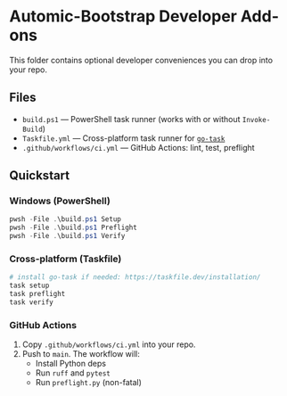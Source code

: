 # Automic-Bootstrap Developer Add-ons

This folder contains optional developer conveniences you can drop into your repo.

## Files

- `build.ps1` — PowerShell task runner (works with or without `Invoke-Build`)
- `Taskfile.yml` — Cross-platform task runner for [`go-task`](https://taskfile.dev)
- `.github/workflows/ci.yml` — GitHub Actions: lint, test, preflight

## Quickstart

### Windows (PowerShell)
```powershell
pwsh -File .\build.ps1 Setup
pwsh -File .\build.ps1 Preflight
pwsh -File .\build.ps1 Verify
```

### Cross-platform (Taskfile)
```bash
# install go-task if needed: https://taskfile.dev/installation/
task setup
task preflight
task verify
```

### GitHub Actions
1. Copy `.github/workflows/ci.yml` into your repo.
2. Push to `main`. The workflow will:
   - Install Python deps
   - Run `ruff` and `pytest`
   - Run `preflight.py` (non-fatal)
